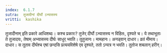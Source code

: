 ```yaml
---
index:  6.1.7
sutra:  तुजादीनां दीर्घो ऽभ्यासस्य
vritti:  kashika 
---
```


तुजादीनाम् इति प्रकारे आधिशब्दः। कश्च प्रकारः? तुजेर् दीर्घो ऽभ्यासस्य न विहितः, दृश्यते च। ये तथाभूताः ते तुजादयः, तेषाम् अभ्यासस्य दीर्घः साधुर् भवति। तूतुजानः। मामहानः। अनड्वान् दाधार। व्रतं मीमाय। दाधार। स तूताव दीर्घश्च एषां छन्दसि प्रत्ययविशेषे एव दृश्यते, ततो ऽन्यत्र न भवति। तुतोज शबलान् हरीन्।

